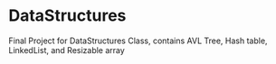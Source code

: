 # DataStructures
Final Project for DataStructures Class, contains AVL Tree, Hash table, LinkedList, and Resizable array
